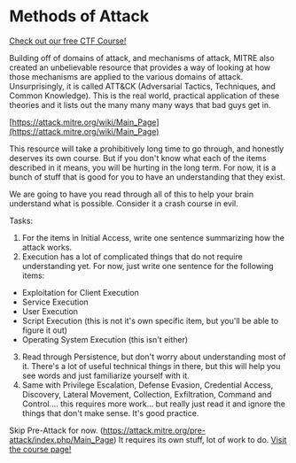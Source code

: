 # Methods of Attack 

[Check out our free CTF Course!](https://academy.hoppersroppers.org/mod/page/view.php?id=909)

Building off of domains of attack, and mechanisms of attack, MITRE also created an unbelievable resource that provides a way of looking at how those mechanisms are applied to the various domains of attack. Unsurprisingly, it is called ATT&CK (Adversarial Tactics, Techniques, and Common Knowledge). This is the real world, practical application of these theories and it lists out the many many many ways that bad guys get in.

[https://attack.mitre.org/wiki/Main_Page](https://attack.mitre.org/wiki/Main_Page)

This resource will take a prohibitively long time to go through, and honestly deserves its own course. But if you don't know what each of the items described in it means, you will be hurting in the long term. For now, it is a bunch of stuff that is good for you to have an understanding that they exist. 

We are going to have you read through all of this to help your brain understand what is possible. Consider it a crash course in evil.

Tasks:

1. For the items in Initial Access, write one sentence summarizing how the attack works. 
2. Execution has a lot of complicated things that do not require understanding yet. For now, just write one sentence for the following items:

* Exploitation for Client Execution
* Service Execution
* User Execution
* Script Execution (this is not it's own specific item, but you'll be able to figure it out)
* Operating System Execution (this isn't either)

3. Read through Persistence, but don't worry about understanding most of it. There's a lot of useful technical things in there, but this will help you see words and just familiarize yourself with it.
4. Same with Privilege Escalation, Defense Evasion, Credential Access, Discovery, Lateral Movement, Collection, Exfiltration, Command and Control.... this requires more work... but really just read it and ignore the things that don't make sense. It's good practice. 

Skip Pre-Attack for now. (https://attack.mitre.org/pre-attack/index.php/Main_Page) It requires its own stuff, lot of work to do.
[Visit the course page!](https://academy.hoppersroppers.org/mod/assign/view.php?id=909)
